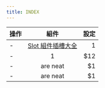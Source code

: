 ```yaml
---
title: INDEX
---
```


| 操作 |              組件              | 設定 |
| ---- | :----------------------------: | ---: |
| -    | [Slot 組件插槽大全](./slot.md) |    1 |
| -    |               1                | \$12 |
| -    |            are neat            |  \$1 |
| -    |            are neat            |  \$1 |
